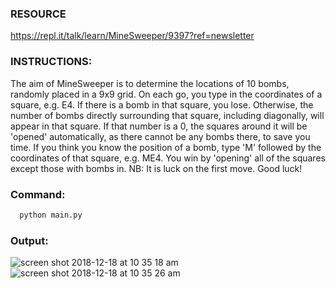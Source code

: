 ### RESOURCE
https://repl.it/talk/learn/MineSweeper/9397?ref=newsletter

### INSTRUCTIONS:


The aim of MineSweeper is to determine the locations of 10 bombs, randomly placed in a 9x9 grid.
On each go, you type in the coordinates of a square, e.g. E4.
If there is a bomb in that square, you lose. Otherwise, the number of bombs directly surrounding that square, including diagonally, will appear in that square.
If that number is a 0, the squares around it will be 'opened' automatically, as there cannot be any bombs there, to save you time.
If you think you know the position of a bomb, type 'M' followed by the coordinates of that square, e.g. ME4.
You win by 'opening' all of the squares except those with bombs in.
NB: It is luck on the first move.
Good luck!

### Command:

```python
  python main.py
```

### Output:

![screen shot 2018-12-18 at 10 35 18 am](https://user-images.githubusercontent.com/12614476/50132732-a8bd7900-02b0-11e9-91ee-f8016a328b29.png)
![screen shot 2018-12-18 at 10 35 26 am](https://user-images.githubusercontent.com/12614476/50132735-ab1fd300-02b0-11e9-8400-9e1ff7f0167d.png)

